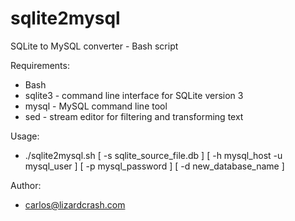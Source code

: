 # sqlite2mysql
SQLite to MySQL converter - Bash script

Requirements:
- Bash 
- sqlite3 - command line interface for SQLite version 3
- mysql - MySQL command line tool
- sed - stream editor for filtering and transforming text

Usage: 
- ./sqlite2mysql.sh [ -s sqlite_source_file.db ] [ -h mysql_host -u mysql_user ] [ -p mysql_password ] [ -d new_database_name ]

Author: 
- carlos@lizardcrash.com
